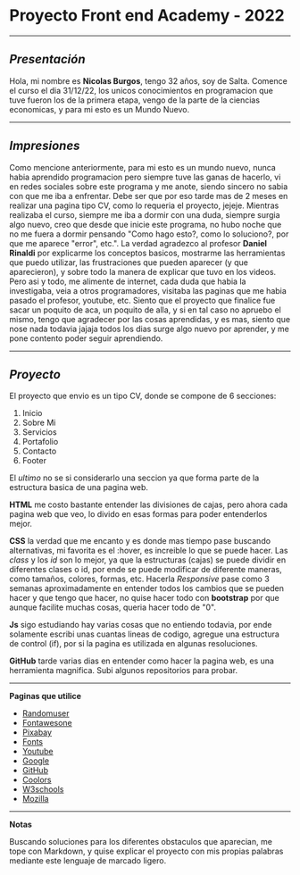 # **Proyecto** Front end Academy - 2022

---

## _Presentación_

Hola, mi nombre es **Nicolas Burgos**, tengo 32 años, soy de Salta.
Comence el curso el dia 31/12/22, los unicos conocimientos en programacion que tuve fueron los de la primera etapa, vengo de la parte de la ciencias economicas, y para mi esto es un Mundo Nuevo.

---

## _Impresiones_

Como mencione anteriormente, para mi esto es un mundo nuevo, nunca habia aprendido programacion pero siempre tuve las ganas de hacerlo, vi en redes sociales sobre este programa y me anote, siendo sincero no sabia con que me iba a enfrentar.
Debe ser que por eso tarde mas de 2 meses en realizar una pagina tipo CV, como lo requeria el proyecto, jejeje.
Mientras realizaba el curso, siempre me iba a dormir con una duda, siempre surgia algo nuevo, creo que desde que inicie este programa, no hubo noche que no me fuera a dormir pensando "Como hago esto?, como lo soluciono?, por que me aparece "error", etc.".
La verdad agradezco al profesor **Daniel Rinaldi** por explicarme los conceptos basicos, mostrarme las herramientas que puedo utilizar, las frustraciones que pueden aparecer (y que aparecieron), y sobre todo la manera de explicar que tuvo en los videos.
Pero asi y todo, me alimente de internet, cada duda que habia la investigaba, veia a otros programadores, visitaba las paginas que me habia pasado el profesor, youtube, etc.
Siento que el proyecto que finalice fue sacar un poquito de aca, un poquito de alla, y si en tal caso no apruebo el mismo, tengo que agradecer por las cosas aprendidas, y es mas, siento que nose nada todavia jajaja todos los dias surge algo nuevo por aprender, y me pone contento poder seguir aprendiendo.

---

## _Proyecto_

El proyecto que envio es un tipo CV, donde se compone de 6 secciones:

1. Inicio
2. Sobre Mi
3. Servicios
4. Portafolio
5. Contacto
6. Footer

El _ultimo_ no se si considerarlo una seccion ya que forma parte de la estructura basica de una pagina web.

**HTML** me costo bastante entender las divisiones de cajas, pero ahora cada pagina web que veo, lo divido en esas formas para poder entenderlos mejor.

**CSS** la verdad que me encanto y es donde mas tiempo pase buscando alternativas, mi favorita es el :hover, es increible lo que se puede hacer.
Las _class_ y los _id_ son lo mejor, ya que la estructuras (cajas) se puede dividir en diferentes clases o id, por ende se puede modificar de diferente maneras, como tamaños, colores, formas, etc. Hacerla _Responsive_ pase como 3 semanas aproximadamente en entender todos los cambios que se pueden hacer y que tengo que hacer, no quise hacer todo con **bootstrap** por que aunque facilite muchas cosas, queria hacer todo de "0".

**Js** sigo estudiando hay varias cosas que no entiendo todavia, por ende solamente escribi unas cuantas lineas de codigo, agregue una estructura de control (if), por si la pagina es utilizada en algunas resoluciones.

**GitHub** tarde varias dias en entender como hacer la pagina web, es una herramienta magnifica. Subi algunos repositorios para probar.

---

**Paginas que utilice**

- [Randomuser](https://randomuser.me/photos)
- [Fontawesone](https://fontawesome.com/)
- [Pixabay](https://pixabay.com/es/)
- [Fonts](https://fonts.google.com/)
- [Youtube](https://www.youtube.com/)
- [Google](https://www.google.com/)
- [GitHub](https://github.com/)
- [Coolors](https://coolors.co/palettes/trending)
- [W3schools](https://www.w3schools.com/html/default.asp)
- [Mozilla](https://developer.mozilla.org/es/docs/Web/HTML)

---

**Notas**

Buscando soluciones para los diferentes obstaculos que aparecian, me tope con Markdown, y quise explicar el proyecto con mis propias palabras mediante este lenguaje de marcado ligero.
